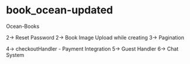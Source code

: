 # book_ocean-updated

Ocean-Books

2-> Reset Password
2-> Book Image Upload while creating
3-> Pagination

4-> checkoutHandler - Payment Integration
5-> Guest Handler
6-> Chat System
